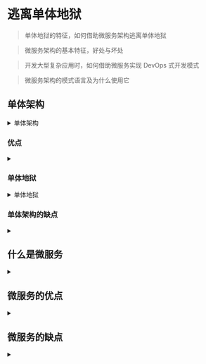 # 逃离单体地狱

> 单体地狱的特征，如何借助微服务架构逃离单体地狱

> 微服务架构的基本特征，好处与坏处

> 开发大型复杂应用时，如何借助微服务实现 DevOps 式开发模式

> 微服务架构的模式语言及为什么使用它


## 单体架构


<details>
<summary>单体架构</summary>

![monolithic-architecture](./monolithic-architecture.png)


+ 入站 `(inbound)` 适配器: 通过调用业务逻辑来处理各类请求
  - `REST API`
  - `Web` 用户界面
  
+ 出站 `(outbound)` 适配器: 使业务逻辑能够访问 `MySQL` 数据库并调用 `Twilio` 和 `Stripe` 等云服务
 

</details>

### 优点


<details>
<summary></summary>

1. 应用的开发很简单
2. 易于对应用程序进行大规模的更改
3. 测试相对简单直观
4. 部署简单明了
5. 横向扩展不费吹灰之力

</details>



### 单体地狱


<details>
<summary>单体地狱</summary>

![monolithic-hell](./monolithic-hell.jpg)


</details>

### 单体架构的缺点

<details>
<summary></summary>

1. 过度的复杂性会吓退开发者
2. 开发速度缓慢
3. 从代码提交到实际部署的周期很长，而且容易出错
4. 难以扩展
5. 交付可靠的单体应用是一项挑战
6. 需要长期依赖某个可能已经过时的技术栈

</details>


## 什么是微服务

<details>
<summary></summary>

面向服务的架构。可以从三个维度扩展。

1. X 轴扩展: 在多个实例之间实现请求的负载均衡
2. Y 轴扩展: 根据功能把应用拆分为服务
3. Z 轴扩展: 根据请求的属性路由请求

</details>


## 微服务的优点

<details>
<summary></summary>

1. 使大型的负责应用程序可以持续交付和持续部署
2. 每个服务都相对较小并容易为辅
3. 服务可以独立部署
4. 服务可以独立扩展
5. 微服务架构可以实现团队的自洽
6. 更容易实验和采纳新的技术

</details>


## 微服务的缺点

<details>
<summary></summary>
  
1. 服务的拆分和定义是一项挑战
2. 分布式系统带来的各种负责性，使开发、测试和部署变得更困难
3. 当部署跨越多个服务的功能是需要谨慎地协调更多的开发团队
4. 开发者需要思考到底应该在应用的什么阶段使用微服务架构
</details>

